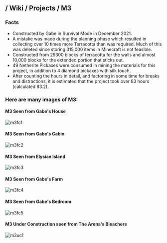 ## / Wiki / Projects / M3
### Facts
-  Constructed by Gabe in Survival Mode in December 2021.  
-  A mistake was made during the planning phase which resulted in collecting over 10 times more Terracotta than was required. Much of this was deleted since storing 315,000 items in Minecraft is not feasible.  
-  Constructed from 25300 blocks of terracotta for the walls and almost 10,000 blocks for the extended portion that sticks out.  
-  49 Netherite Pickaxes were consumed in mining the materials for this project, in addition to 4 diamond pickaxes with silk touch.  
-  After counting the hours in detail, and factoring in some time for breaks and distractions, it is estimated that the project took over 83 hours (calculated 83.2).  

### Here are many images of M3:  

#### M3 Seen from Gabe's House
![m3fc1](/MinecraftServer/assets/images/projectimages/m3fc1.png)

#### M3 Seen from Gabe's Cabin
![m3fc2](/MinecraftServer/assets/images/projectimages/m3fc2.png)

#### M3 Seen from Elysian Island
![m3fc3](/MinecraftServer/assets/images/projectimages/m3fc3.png)

#### M3 Seen from Gabe's Farm
![m3fc4](/MinecraftServer/assets/images/projectimages/m3fc4.png)

#### M3 Seen from Gabe's Bedroom
![m3fc5](/MinecraftServer/assets/images/projectimages/m3fc5.png)

#### M3 Under Construction seen from The Arena's Bleachers
![m3uc1](/MinecraftServer/assets/images/projectimages/m3uc1.png)

